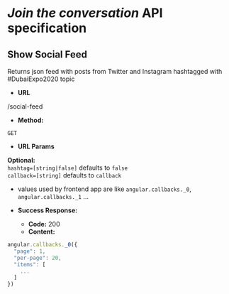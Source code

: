 # *Join the conversation* API specification

**Show Social Feed**
----
Returns json feed with posts from Twitter and Instagram hashtagged with \#DubaiExpo2020 topic

* **URL**

/social-feed

* **Method:**

`GET`

*  **URL Params**

 **Optional:**  
 `hashtag=[string|false]` defaults to `false`  
`callback=[string]` defaults to `callback`  
  * values used by frontend app are like `angular.callbacks._0`, `angular.callbacks._1` ...  

* **Success Response:**

  * **Code:** 200  
  * **Content:**  
```javascript
angular.callbacks._0({
  "page": 1,
  "per-page": 20,
  "items": [
    ...
  ]
})
```
